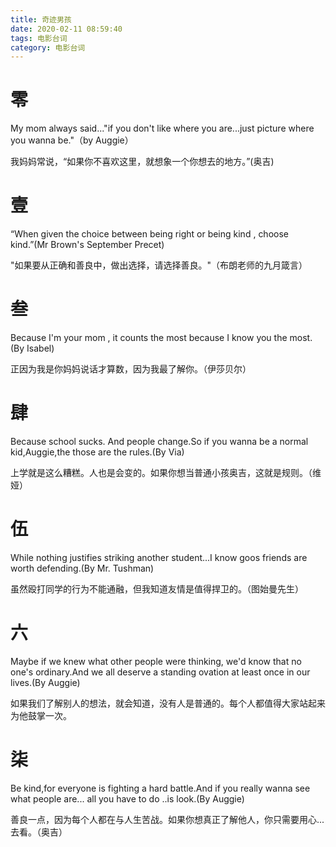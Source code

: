 ```yaml
---
title: 奇迹男孩
date: 2020-02-11 08:59:40
tags: 电影台词
category: 电影台词
---
```

# 零
My mom always said..."if you don't like where you are...just picture where you wanna be."（by Auggie）


我妈妈常说，“如果你不喜欢这里，就想象一个你想去的地方。”(奥吉)

# 壹
“When given the choice between being right or being kind , choose kind.”(Mr Brown's September Precet)


"如果要从正确和善良中，做出选择，请选择善良。"（布朗老师的九月箴言）

# 叁
Because I'm your mom , it counts the most because I know you the most.(By Isabel)


正因为我是你妈妈说话才算数，因为我最了解你。（伊莎贝尔）

# 肆
Because school sucks. And people change.So if you wanna be a normal kid,Auggie,the those are the rules.(By Via)


上学就是这么糟糕。人也是会变的。如果你想当普通小孩奥吉，这就是规则。（维娅）

# 伍
While nothing justifies striking another student...I know goos friends are worth defending.(By Mr. Tushman)


虽然殴打同学的行为不能通融，但我知道友情是值得捍卫的。（图始曼先生）

# 六
Maybe if we knew what other people were thinking, we'd know that no one's ordinary.And we all deserve a standing ovation at least once in our lives.(By Auggie)


如果我们了解别人的想法，就会知道，没有人是普通的。每个人都值得大家站起来为他鼓掌一次。

# 柒
Be kind,for everyone is fighting a hard battle.And if you really wanna see what people  are... all you have to do ..is look.(By Auggie)


善良一点，因为每个人都在与人生苦战。如果你想真正了解他人，你只需要用心...去看。（奥吉）